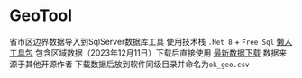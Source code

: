 # GeoTool
省市区边界数据导入到SqlServer数据库工具
使用技术栈 `.Net 8` + `Free Sql` 
[懒人工具包](https://github.com/xiangyuecn/AreaCity-JsSpider-StatsGov) 包含区域数据（2023年12月11日）下载后直接使用
[最新数据下载](https://github.com/xiangyuecn/AreaCity-JsSpider-StatsGov) 数据来源于其他开源作者
下载数据后放到软件同级目录并命名为`ok_geo.csv`
